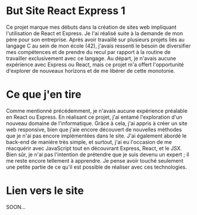 # But Site React Express 1

Ce projet marque mes débuts dans la création de sites web impliquant l'utilisation de React et Express. Je l'ai réalisé suite à la demande de mon père pour son entreprise. Après avoir travaillé sur plusieurs projets liés au langage C au sein de mon école (42), j'avais ressenti le besoin de diversifier mes compétences et de prendre du recul par rapport à la routine de travailler exclusivement avec ce langage. Au départ, je n'avais aucune expérience avec Express ou React, mais ce projet m'a offert l'opportunité d'explorer de nouveaux horizons et de me libérer de cette monotonie.

# Ce que j'en tire

Comme mentionné précédemment, je n'avais aucune expérience préalable en React ou Express. En réalisant ce projet, j'ai entamé l'exploration d'un nouveau domaine de l'informatique. Grâce à cela, j'ai appris à créer un site web responsive, bien que j'aie encore découvert de nouvelles méthodes que je n'ai pas encore implémentées dans le site. J'ai également abordé le back-end de manière très simple, et surtout, j'ai eu l'occasion de me réacquérir avec JavaScript tout en découvrant Express, React, et le JSX. Bien sûr, je n'ai pas l'intention de prétendre que je suis devenu un expert ; il me reste encore tellement à apprendre. Je pense avoir touché seulement une petite partie de ce qu'il est possible de réaliser avec ces technologies.

# Lien vers le site

SOON...
